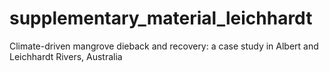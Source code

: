 # supplementary_material_leichhardt
Climate-driven mangrove dieback and recovery: a case study in Albert and Leichhardt Rivers, Australia
